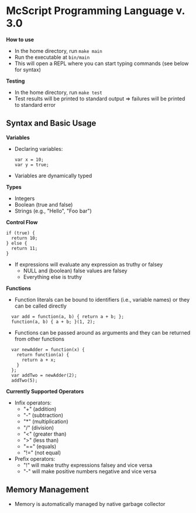 # McScript Programming Language v. 3.0

**How to use**
- In the home directory, run `make main`
- Run the executable at `bin/main`
- This will open a REPL where you can start typing commands (see below for syntax)

**Testing**
- In the home directory, run `make test`
- Test results will be printed to standard output => failures will be printed to standard error

## Syntax and Basic Usage

**Variables**
- Declaring variables:
  ```
  var x = 10;
  var y = true;
  ```
- Variables are dynamically typed

**Types**
- Integers
- Boolean (true and false)
- Strings (e.g., "Hello", "Foo bar")

**Control Flow**
```
if (true) {
  return 10;
} else {
  return 11;
}
```
- If expressions will evaluate any expression as truthy or falsey
  - NULL and (boolean) false values are falsey
  - Everything else is truthy

**Functions**
- Function literals can be bound to identifiers (i.e., variable names) or they can be called directly
```
  var add = function(a, b) { return a + b; };
  function(a, b) { a + b; }(1, 2);
```
- Functions can be passed around as arguments and they can be returned from other functions
```
  var newAdder = function(x) {
    return function(a) {
      return a + x;
    }
  };
  var addTwo = newAdder(2);
  addTwo(5);
```

**Currently Supported Operators**
- Infix operators:
  - "+" (addition)
  - "-" (subtraction)
  - "*" (multiplication)
  - "/" (division)
  - "<" (greater than)
  - ">" (less than)
  - "==" (equals)
  - "!=" (not equal)
- Prefix operators:
  - "!" will make truthy expressions falsey and vice versa
  - "-" will make positive numbers negative and vice versa

## Memory Management
- Memory is automatically managed by native garbage collector